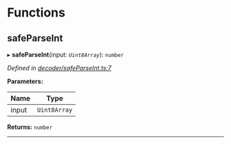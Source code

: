 

# Functions

<a id="safeparseint"></a>

##  safeParseInt

▸ **safeParseInt**(input: *`Uint8Array`*): `number`

*Defined in [decoder/safeParseInt.ts:7](https://github.com/polkadot-js/common/blob/0f57902/packages/util-rlp/src/decoder/safeParseInt.ts#L7)*

**Parameters:**

| Name | Type |
| ------ | ------ |
| input | `Uint8Array` |

**Returns:** `number`

___

